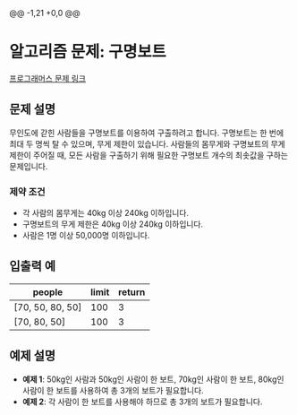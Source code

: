 
@@ -1,21 +0,0 @@
# 알고리즘 문제: 구명보트

[프로그래머스 문제 링크](https://school.programmers.co.kr/learn/courses/30/lessons/42885)

## 문제 설명
무인도에 갇힌 사람들을 구명보트를 이용하여 구출하려고 합니다. 구명보트는 한 번에 최대 두 명씩 탈 수 있으며, 무게 제한이 있습니다. 사람들의 몸무게와 구명보트의 무게 제한이 주어질 때, 모든 사람을 구출하기 위해 필요한 구명보트 개수의 최솟값을 구하는 문제입니다.

### 제약 조건
- 각 사람의 몸무게는 40kg 이상 240kg 이하입니다.
- 구명보트의 무게 제한은 40kg 이상 240kg 이하입니다.
- 사람은 1명 이상 50,000명 이하입니다.

## 입출력 예
| people         | limit | return |
|----------------|-------|--------|
| [70, 50, 80, 50] | 100   | 3      |
| [70, 80, 50]     | 100   | 3      |

## 예제 설명
- **예제 1**: 50kg인 사람과 50kg인 사람이 한 보트, 70kg인 사람이 한 보트, 80kg인 사람이 한 보트를 사용하여 총 3개의 보트가 필요합니다.
- **예제 2**: 각 사람이 한 보트를 사용해야 하므로 총 3개의 보트가 필요합니다.